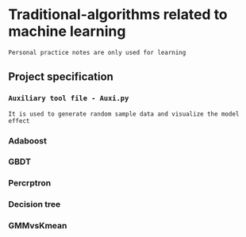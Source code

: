 # Traditional-algorithms related to machine learning
    Personal practice notes are only used for learning
## Project specification
### `Auxiliary tool file - Auxi.py`
    It is used to generate random sample data and visualize the model effect
### Adaboost
### GBDT
### Percrptron
### Decision tree
### GMMvsKmean
